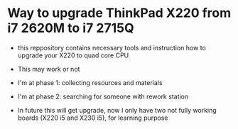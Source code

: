 # Way to upgrade ThinkPad X220 from i7 2620M to i7 2715Q

- this reppository contains necessary tools and instruction how to upgrade your X220 to quad core CPU

- This may work or not

- I'm at phase 1: collecting resources and materials
- I'm at phase 2: searching for someone with rework station

- In future this will get upgrade, now I only have two not fully working boards (X220 i5 and X230 i5), for learning purpose
